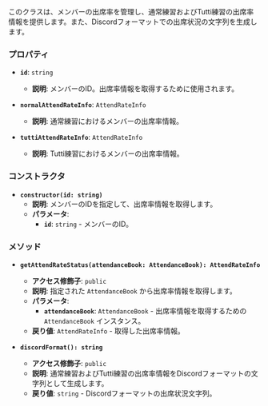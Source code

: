 

このクラスは、メンバーの出席率を管理し、通常練習およびTutti練習の出席率情報を提供します。また、Discordフォーマットでの出席状況の文字列を生成します。

### プロパティ

- **`id`**: `string`
  - **説明**: メンバーのID。出席率情報を取得するために使用されます。

- **`normalAttendRateInfo`**: `AttendRateInfo`
  - **説明**: 通常練習におけるメンバーの出席率情報。

- **`tuttiAttendRateInfo`**: `AttendRateInfo`
  - **説明**: Tutti練習におけるメンバーの出席率情報。

### コンストラクタ

- **`constructor(id: string)`**
  - **説明**: メンバーのIDを指定して、出席率情報を取得します。
  - **パラメータ**:
    - **`id`**: `string` - メンバーのID。

### メソッド

- **`getAttendRateStatus(attendanceBook: AttendanceBook): AttendRateInfo`**
  - **アクセス修飾子**: `public`
  - **説明**: 指定された `AttendanceBook` から出席率情報を取得します。
  - **パラメータ**:
    - **`attendanceBook`**: `AttendanceBook` - 出席率情報を取得するための `AttendanceBook` インスタンス。
  - **戻り値**: `AttendRateInfo` - 取得した出席率情報。

- **`discordFormat(): string`**
  - **アクセス修飾子**: `public`
  - **説明**: 通常練習およびTutti練習の出席率情報をDiscordフォーマットの文字列として生成します。
  - **戻り値**: `string` - Discordフォーマットの出席状況文字列。